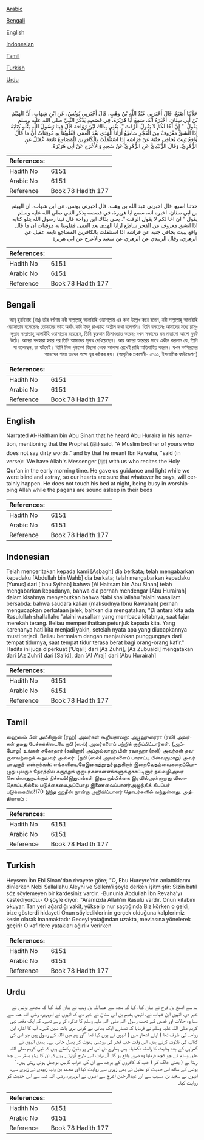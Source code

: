 [Arabic](#arabic)

[Bengali](#bengali)

[English](#english)

[Indonesian](#indonesian)

[Tamil](#tamil)

[Turkish](#turkish)

[Urdu](#urdu)

## Arabic


<div dir="rtl" lang="ar" style={{fontSize:'larger',backgroundColor:'#f8f9fa',padding:20}}>
حَدَّثَنَا أَصْبَغُ، قَالَ أَخْبَرَنِي عَبْدُ اللَّهِ بْنُ وَهْبٍ، قَالَ أَخْبَرَنِي يُونُسُ، عَنِ ابْنِ شِهَابٍ، أَنَّ الْهَيْثَمَ بْنَ أَبِي سِنَانٍ، أَخْبَرَهُ أَنَّهُ، سَمِعَ أَبَا هُرَيْرَةَ، فِي قَصَصِهِ يَذْكُرُ النَّبِيَّ صلى الله عليه وسلم يَقُولُ ‏ "‏ إِنَّ أَخًا لَكُمْ لاَ يَقُولُ الرَّفَثَ ‏"‏‏.‏ يَعْنِي بِذَاكَ ابْنَ رَوَاحَةَ قَالَ فِينَا رَسُولُ اللَّهِ يَتْلُو كِتَابَهُ إِذَا انْشَقَّ مَعْرُوفٌ مِنَ الْفَجْرِ سَاطِعُ أَرَانَا الْهُدَى بَعْدَ الْعَمَى فَقُلُوبُنَا بِهِ مُوقِنَاتٌ أَنَّ مَا قَالَ وَاقِعُ يَبِيتُ يُجَافِي جَنْبَهُ عَنْ فِرَاشِهِ إِذَا اسْتَثْقَلَتْ بِالْكَافِرِينَ الْمَضَاجِعُ تَابَعَهُ عُقَيْلٌ عَنِ الزُّهْرِيِّ‏.‏ وَقَالَ الزُّبَيْدِيُّ عَنِ الزُّهْرِيِّ عَنْ سَعِيدٍ وَالأَعْرَجِ عَنْ أَبِي هُرَيْرَةَ‏.‏
</div>
<div style={{backgroundColor:'#f8f9fa',padding:20, marginBottom: 10}}><table> <thead> <tr> <th>References:</th> <th></th> </tr> </thead> <tbody><tr><td>Hadith No</td><td>6151</td></tr><tr><td>Arabic No</td><td>6151</td></tr><tr><td>Reference</td><td>Book 78 Hadith 177</td></tr></tbody></table></div>


<div dir="rtl" lang="ar" style={{fontSize:'larger',backgroundColor:'#f8f9fa',padding:20}}>
حدثنا اصبغ، قال اخبرني عبد الله بن وهب، قال اخبرني يونس، عن ابن شهاب، ان الهيثم بن ابي سنان، اخبره انه، سمع ابا هريرة، في قصصه يذكر النبي صلى الله عليه وسلم يقول " ان اخا لكم لا يقول الرفث ". يعني بذاك ابن رواحة قال فينا رسول الله يتلو كتابه اذا انشق معروف من الفجر ساطع ارانا الهدى بعد العمى فقلوبنا به موقنات ان ما قال واقع يبيت يجافي جنبه عن فراشه اذا استثقلت بالكافرين المضاجع تابعه عقيل عن الزهري. وقال الزبيدي عن الزهري عن سعيد والاعرج عن ابي هريرة
</div>
<div style={{backgroundColor:'#f8f9fa',padding:20, marginBottom: 10}}><table> <thead> <tr> <th>References:</th> <th></th> </tr> </thead> <tbody><tr><td>Hadith No</td><td>6151</td></tr><tr><td>Arabic No</td><td>6151</td></tr><tr><td>Reference</td><td>Book 78 Hadith 177</td></tr></tbody></table></div>

## Bengali


<div dir="rtl" lang="bn" style={{fontSize:'larger',backgroundColor:'#f8f9fa',padding:20}}>
আবূ হুরাইরাহ (রাঃ) তাঁর বর্ণনায় নবী সাল্লাল্লাহু আলাইহি ওয়াসাল্লাম এর কথা উল্লেখ করে বলেন, নবী সাল্লাল্লাহু আলাইহি ওয়াসাল্লাম বলেছেনঃ তোমাদের ভাই অর্থাৎ কবি ইবনু রাওয়াহা অশ্লীল কথা বলেননি। তিনি বলতেনঃ আমাদের মধ্যে রাসূলুল্লাহ সাল্লাল্লাহু আলাইহি ওয়াসাল্লাম রয়েছেন, তিনি কুরআন তিলাওয়াত করেন; যখন সকালের মন মাতানো আলো ফুটে উঠে। আমরা পথহারা হবার পর তিনি আমাদের সুপথ দেখিয়েছেন। আর আমরা অন্তরের সাথে একীন করলাম যে, তিনি যা বলেছেন, তা ঘটবেই। তিনি নিজ পৃষ্ঠদেশ বিছানা থেকে আলাদা রেখেই রাত্রি অতিবাহিত করেন। যখন কাফিরদের আনন্দের শয্যা তাদের পক্ষে খুব কষ্টকর হয়। (আধুনিক প্রকাশনী- ৫৭১১, ইসলামিক ফাউন্ডেশন)
</div>
<div style={{backgroundColor:'#f8f9fa',padding:20, marginBottom: 10}}><table> <thead> <tr> <th>References:</th> <th></th> </tr> </thead> <tbody><tr><td>Hadith No</td><td>6151</td></tr><tr><td>Arabic No</td><td>6151</td></tr><tr><td>Reference</td><td>Book 78 Hadith 177</td></tr></tbody></table></div>

## English


<div dir="ltr" lang="en" style={{fontSize:'larger',backgroundColor:'#f8f9fa',padding:20}}>
Narrated Al-Haitham bin Abu Sinan:that he heard Abu Huraira in his narration, mentioning that the Prophet (ﷺ) said, "A Muslim brother of yours who does not say dirty words." and by that he meant Ibn Rawaha, "said (in verse): 'We have Allah's Messenger (ﷺ) with us who recites the Holy Qur'an in the early morning time. He gave us guidance and light while we were blind and astray, so our hearts are sure that whatever he says, will certainly happen. He does not touch his bed at night, being busy in worshipping Allah while the pagans are sound asleep in their beds
</div>
<div style={{backgroundColor:'#f8f9fa',padding:20, marginBottom: 10}}><table> <thead> <tr> <th>References:</th> <th></th> </tr> </thead> <tbody><tr><td>Hadith No</td><td>6151</td></tr><tr><td>Arabic No</td><td>6151</td></tr><tr><td>Reference</td><td>Book 78 Hadith 177</td></tr></tbody></table></div>

## Indonesian


<div dir="ltr" lang="id" style={{fontSize:'larger',backgroundColor:'#f8f9fa',padding:20}}>
Telah menceritakan kepada kami [Asbagh] dia berkata; telah mengabarkan kepadaku [Abdullah bin Wahb] dia berkata; telah mengabarkan kepadaku [Yunus] dari [Ibnu Syihab] bahwa [Al Haitsam bin Abu Sinan] telah mengabarkan kepadanya, bahwa dia pernah mendengar [Abu Hurairah] dalam kisahnya menyebutkan bahwa Nabi shallallahu 'alaihi wasallam bersabda: bahwa saudara kalian (maksudnya Ibnu Rawahah) pernah mengucapkan perkataan jelek, bahkan dia mengatakan; "Di antara kita ada Rasulullah shallallahu 'alaihi wasallam yang membaca kitabnya, saat fajar merekah terang. Beliau memperlihatkan petunjuk kepada kita. Yang karenanya hati kita menjadi yakin, setelah nyata apa yang diucapkannya musti terjadi. Beliau bermalam dengan menjauhkan punggungnya dari tempat tidurnya, saat tempat tidur terasa berat bagi orang-orang kafir." Hadits ini juga diperkuat ['Uqail] dari [Az Zuhri], [Az Zubuaidi] mengatakan dari [Az Zuhri] dari [Sa'id], dan [Al A'raj] dari [Abu Hurairah]
</div>
<div style={{backgroundColor:'#f8f9fa',padding:20, marginBottom: 10}}><table> <thead> <tr> <th>References:</th> <th></th> </tr> </thead> <tbody><tr><td>Hadith No</td><td>6151</td></tr><tr><td>Arabic No</td><td>6151</td></tr><tr><td>Reference</td><td>Book 78 Hadith 177</td></tr></tbody></table></div>

## Tamil


<div dir="ltr" lang="ta" style={{fontSize:'larger',backgroundColor:'#f8f9fa',padding:20}}>
ஹைஸம் பின் அபீசினான் (ரஹ்) அவர்கள் கூறியதாவது: அபூஹுரைரா (ரலி) அவர்கள் தமது பேச்சுக்கிடையே நபி (ஸல்) அவர்களைப் பற்றிக் குறிப்பிட்டார்கள். (அப்போது) உங்கள் சகோதரர் (கவிஞர்) அப்துல்லாஹ் பின் ரவாஹா (ரலி) அவர்கள் தவறானவற்றைக் கூறுபவர் அல்லர். (நபி (ஸல்) அவர்களைப் பாராட்டி பின்வருமாறு) அவர் பாடினார் என்றார்கள்: எங்களிடையேஇறைத்தூதர்ஓதுகிறார் இறைவேதம்வைகறைப்பொழுது புலரும் நேரத்தில் கருத்துக் குருடர்களானஎங்களுக்குகாட்டினார் நல்வழிஅவர் சொன்னதுநடக்கும் நிச்சயம்!இதுஎங்கள் இதய நம்பிக்கை இரவில்அன்னாரது விலாதொட்டதில்லை படுக்கையைஅப்போது இணைவைப்பாளர்அழுந்திக் கிடப்பர் படுக்கையில்!170 இந்த ஹதீஸ் நான்கு அறிவிப்பாளர் தொடர்களில் வந்துள்ளது. அத்தியாயம் :
</div>
<div style={{backgroundColor:'#f8f9fa',padding:20, marginBottom: 10}}><table> <thead> <tr> <th>References:</th> <th></th> </tr> </thead> <tbody><tr><td>Hadith No</td><td>6151</td></tr><tr><td>Arabic No</td><td>6151</td></tr><tr><td>Reference</td><td>Book 78 Hadith 177</td></tr></tbody></table></div>

## Turkish


<div dir="ltr" lang="tr" style={{fontSize:'larger',backgroundColor:'#f8f9fa',padding:20}}>
Heysem İbn Ebi Sinan'dan rivayete göre; "O, Ebu Hureyre'nin anlattıklarını dinlerken Nebi Sallallahu Aleyhi ve Sellem'i şöyle derken işitmiştir: Sizin batıl söz söylemeyen bir kardeşiniz vardır. -Bununla Abdullah İbn Revaha'yı kastediyordu.- O şöyle diyor: "Aramızda Allah'ın Rasulü vardır. Onun kitabını okuyar. Tan yeri ağardığı vakit, yükselip nur saçtığında Biz körken o geldi, bize gösterdi hidayeti Onun söylediklerinin gerçek olduğuna kalplerimiz kesin olarak inanmaktadır Geceyi yatağından uzakta, mevlasına yönelerek geçirir O kafirlere yatakları ağırlık verirken
</div>
<div style={{backgroundColor:'#f8f9fa',padding:20, marginBottom: 10}}><table> <thead> <tr> <th>References:</th> <th></th> </tr> </thead> <tbody><tr><td>Hadith No</td><td>6151</td></tr><tr><td>Arabic No</td><td>6151</td></tr><tr><td>Reference</td><td>Book 78 Hadith 177</td></tr></tbody></table></div>

## Urdu


<div dir="rtl" lang="ur" style={{fontSize:'larger',backgroundColor:'#f8f9fa',padding:20}}>
ہم سے اصبغ بن فرج نے بیان کیا، کہا کہ مجھ سے عبداللہ بن وہب نے بیان کیا، کہا کہ مجھے یونس نے خبر دی، انہیں ابن شہاب نے، انہیں ہشیم بن ابی سنان نے خبر دی کہ انہوں نے ابوہریرہ رضی اللہ عنہ سے سنا وہ حالات اور قصص کے تحت رسول اللہ صلی اللہ علیہ وسلم کا تذکرہ کر رہے تھے۔ کہ ایک دفعہ نبی کریم صلی اللہ علیہ وسلم نے فرمایا کہ تمہارے ایک بھائی نے کوئی بری بات نہیں کہی۔ آپ کا اشارہ ابن رواحہ کی طرف تھا ( اپنے اشعار میں ) انہوں نے یوں کہا تھا ”اور ہم میں اللہ کے رسول ہیں جو اس کی کتاب کی تلاوت کرتے ہیں، اس وقت جب فجر کی روشنی پھوٹ کر پھیل جاتی ہے۔ ہمیں انہوں نے گمراہی کے بعد ہدایت کا راستہ دکھایا۔ پس ہمارے دل اس امر پر یقین رکھتے ہیں کہ نبی کریم صلی اللہ علیہ وسلم نے جو کچھ فرمایا وہ ضرور واقع ہو گا۔ آپ رات اس طرح گزارتے ہیں کہ ان کا پہلو بستر سے جدا رہتا ہے ( یعنی جاگ کر ) جب کہ کافروں کے بوجھ سے ان کی خواب گاہیں بوجھل ہوئی رہتی ہیں۔“ یونس کے ساتھ اس حدیث کو عقیل نے بھی زہری سے روایت کیا اور محمد بن ولید زبیدی نے زہری سے، انہوں نے سعید بن مسیب سے اور عبدالرحمٰن اعرج سے انہوں نے ابوہریرہ رضی اللہ عنہ سے اس حدیث کو روایت کیا۔
</div>
<div style={{backgroundColor:'#f8f9fa',padding:20, marginBottom: 10}}><table> <thead> <tr> <th>References:</th> <th></th> </tr> </thead> <tbody><tr><td>Hadith No</td><td>6151</td></tr><tr><td>Arabic No</td><td>6151</td></tr><tr><td>Reference</td><td>Book 78 Hadith 177</td></tr></tbody></table></div>
